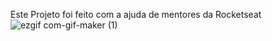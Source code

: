 Este Projeto foi feito com a ajuda de mentores da Rocketseat
![ezgif com-gif-maker (1)](https://user-images.githubusercontent.com/104844646/179281614-03506480-d255-494b-b71f-d064603748ac.gif)
